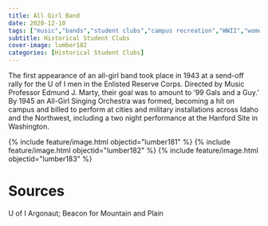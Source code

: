 ```yaml
---
title: All Girl Band
date: 2020-12-10
tags: ["music","bands","student clubs","campus recreation","WWII","women"]
subtitle: Historical Student Clubs
cover-image: lumber182
categories: [Historical Student Clubs]
---
```


The first appearance of an all-girl band took place in 1943 at a send-off rally for the U of I men in the Enlisted Reserve Corps. Directed by Music Professor Edmund J. Marty, their goal was to amount to ‘99 Gals and a Guy.’ By 1945 an All-Girl Singing Orchestra was formed, becoming a hit on campus and billed to perform at cities and military installations across Idaho and the Northwest, including a two night performance at the Hanford Site in Washington.

{% include feature/image.html objectid="lumber181" %}
{% include feature/image.html objectid="lumber182" %}
{% include feature/image.html objectid="lumber183" %}

# Sources

U of I Argonaut; Beacon for Mountain and Plain